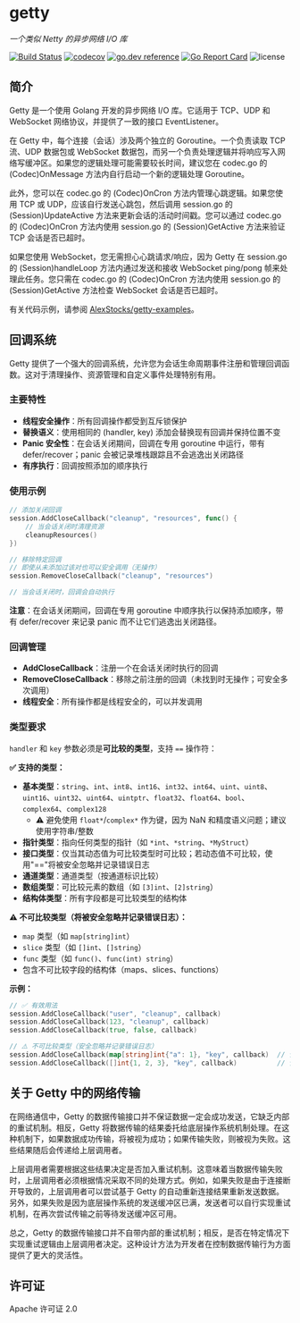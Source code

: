 # getty

 *一个类似 Netty 的异步网络 I/O 库*

[![Build Status](https://travis-ci.org/AlexStocks/getty.svg?branch=master)](https://travis-ci.org/AlexStocks/getty)
[![codecov](https://codecov.io/gh/AlexStocks/getty/branch/master/graph/badge.svg)](https://codecov.io/gh/AlexStocks/getty)
[![go.dev reference](https://img.shields.io/badge/go.dev-reference-007d9c?logo=go&logoColor=white&style=flat-square)](https://pkg.go.dev/github.com/AlexStocks/getty?tab=doc)
[![Go Report Card](https://goreportcard.com/badge/github.com/AlexStocks/getty)](https://goreportcard.com/report/github.com/AlexStocks/getty)
![license](https://img.shields.io/badge/license-Apache--2.0-green.svg)

## 简介

Getty 是一个使用 Golang 开发的异步网络 I/O 库。它适用于 TCP、UDP 和 WebSocket 网络协议，并提供了一致的接口 EventListener。

在 Getty 中，每个连接（会话）涉及两个独立的 Goroutine。一个负责读取 TCP 流、UDP 数据包或 WebSocket 数据包，而另一个负责处理逻辑并将响应写入网络写缓冲区。如果您的逻辑处理可能需要较长时间，建议您在 codec.go 的 (Codec)OnMessage 方法内自行启动一个新的逻辑处理 Goroutine。

此外，您可以在 codec.go 的 (Codec)OnCron 方法内管理心跳逻辑。如果您使用 TCP 或 UDP，应该自行发送心跳包，然后调用 session.go 的 (Session)UpdateActive 方法来更新会话的活动时间戳。您可以通过 codec.go 的 (Codec)OnCron 方法内使用 session.go 的 (Session)GetActive 方法来验证 TCP 会话是否已超时。

如果您使用 WebSocket，您无需担心心跳请求/响应，因为 Getty 在 session.go 的 (Session)handleLoop 方法内通过发送和接收 WebSocket ping/pong 帧来处理此任务。您只需在 codec.go 的 (Codec)OnCron 方法内使用 session.go 的 (Session)GetActive 方法检查 WebSocket 会话是否已超时。

有关代码示例，请参阅 [AlexStocks/getty-examples](https://github.com/AlexStocks/getty-examples)。

## 回调系统

Getty 提供了一个强大的回调系统，允许您为会话生命周期事件注册和管理回调函数。这对于清理操作、资源管理和自定义事件处理特别有用。

### 主要特性

- **线程安全操作**：所有回调操作都受到互斥锁保护
- **替换语义**：使用相同的 (handler, key) 添加会替换现有回调并保持位置不变
- **Panic 安全性**：在会话关闭期间，回调在专用 goroutine 中运行，带有 defer/recover；panic 会被记录堆栈跟踪且不会逃逸出关闭路径
- **有序执行**：回调按照添加的顺序执行

### 使用示例

```go
// 添加关闭回调
session.AddCloseCallback("cleanup", "resources", func() {
    // 当会话关闭时清理资源
    cleanupResources()
})

// 移除特定回调
// 即使从未添加过该对也可以安全调用（无操作）
session.RemoveCloseCallback("cleanup", "resources")

// 当会话关闭时，回调会自动执行
```

**注意**：在会话关闭期间，回调在专用 goroutine 中顺序执行以保持添加顺序，带有 defer/recover 来记录 panic 而不让它们逃逸出关闭路径。

### 回调管理

- **AddCloseCallback**：注册一个在会话关闭时执行的回调
- **RemoveCloseCallback**：移除之前注册的回调（未找到时无操作；可安全多次调用）
- **线程安全**：所有操作都是线程安全的，可以并发调用

### 类型要求

`handler` 和 `key` 参数必须是**可比较的类型**，支持 `==` 操作符：

**✅ 支持的类型：**
- **基本类型**：`string`、`int`、`int8`、`int16`、`int32`、`int64`、`uint`、`uint8`、`uint16`、`uint32`、`uint64`、`uintptr`、`float32`、`float64`、`bool`、`complex64`、`complex128`
  - ⚠️ 避免使用 `float*`/`complex*` 作为键，因为 NaN 和精度语义问题；建议使用字符串/整数
- **指针类型**：指向任何类型的指针（如 `*int`、`*string`、`*MyStruct`）
- **接口类型**：仅当其动态值为可比较类型时可比较；若动态值不可比较，使用"=="将被安全忽略并记录错误日志
- **通道类型**：通道类型（按通道标识比较）
- **数组类型**：可比较元素的数组（如 `[3]int`、`[2]string`）
- **结构体类型**：所有字段都是可比较类型的结构体

**⚠️ 不可比较类型（将被安全忽略并记录错误日志）：**
- `map` 类型（如 `map[string]int`）
- `slice` 类型（如 `[]int`、`[]string`）
- `func` 类型（如 `func()`、`func(int) string`）
- 包含不可比较字段的结构体（maps、slices、functions）

**示例：**
```go
// ✅ 有效用法
session.AddCloseCallback("user", "cleanup", callback)
session.AddCloseCallback(123, "cleanup", callback)
session.AddCloseCallback(true, false, callback)

// ⚠️ 不可比较类型（安全忽略并记录错误日志）
session.AddCloseCallback(map[string]int{"a": 1}, "key", callback)  // 记录日志并忽略
session.AddCloseCallback([]int{1, 2, 3}, "key", callback)          // 记录日志并忽略
```

## 关于 Getty 中的网络传输

在网络通信中，Getty 的数据传输接口并不保证数据一定会成功发送，它缺乏内部的重试机制。相反，Getty 将数据传输的结果委托给底层操作系统机制处理。在这种机制下，如果数据成功传输，将被视为成功；如果传输失败，则被视为失败。这些结果随后会传递给上层调用者。

上层调用者需要根据这些结果决定是否加入重试机制。这意味着当数据传输失败时，上层调用者必须根据情况采取不同的处理方式。例如，如果失败是由于连接断开导致的，上层调用者可以尝试基于 Getty 的自动重新连接结果重新发送数据。另外，如果失败是因为底层操作系统的发送缓冲区已满，发送者可以自行实现重试机制，在再次尝试传输之前等待发送缓冲区可用。

总之，Getty 的数据传输接口并不自带内部的重试机制；相反，是否在特定情况下实现重试逻辑由上层调用者决定。这种设计方法为开发者在控制数据传输行为方面提供了更大的灵活性。

## 许可证

Apache 许可证 2.0
